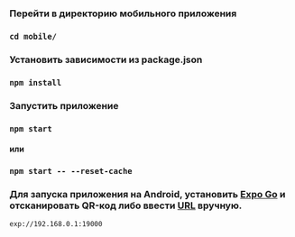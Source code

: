 ### Перейти в директорию мобильного приложения

### `cd mobile/`

### Установить зависимости из package.json

### `npm install`

### Запустить приложение 

### `npm start`
#### или
### `npm start -- --reset-cache`

### Для запуска приложения на Android, установить [Expo Go](https://play.google.com/store/apps/details?id=host.exp.exponent&hl=ru&gl=US) и отсканировать QR-код либо ввести [URL](exp://192.168.100.5:19000) вручную.

```
exp://192.168.0.1:19000
```